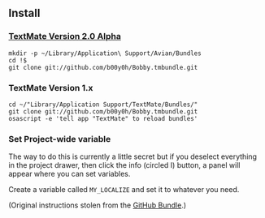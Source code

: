 ## Install

### [TextMate Version 2.0 Alpha](http://blog.macromates.com/2011/locating-bundles/)

    mkdir -p ~/Library/Application\ Support/Avian/Bundles
    cd !$
    git clone git://github.com/b00y0h/Bobby.tmbundle.git

### TextMate Version 1.x

    cd ~/"Library/Application Support/TextMate/Bundles/"
    git clone git://github.com/b00y0h/Bobby.tmbundle.git
    osascript -e 'tell app "TextMate" to reload bundles'
  
### Set Project-wide variable

The way to do this is currently a little secret but if you deselect everything in the project drawer, then click the info (circled I) button, a panel will appear where you can set variables.

Create a variable called `MY_LOCALIZE` and set it to whatever you need.

(Original instructions stolen from the [GitHub Bundle](http://github.com/drnic/github-tmbundle/tree/master).)